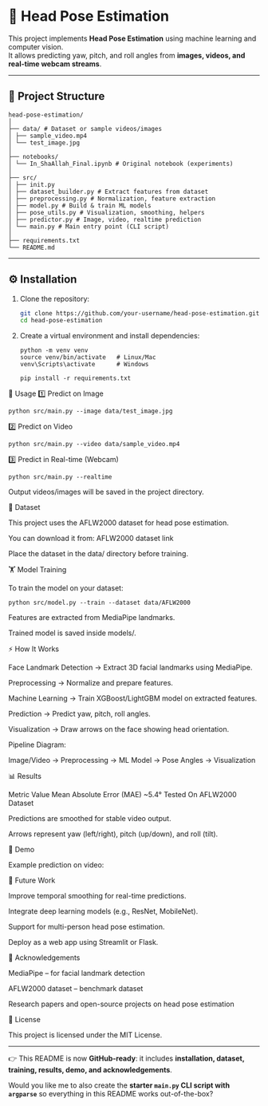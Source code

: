 # 🎯 Head Pose Estimation

This project implements **Head Pose Estimation** using machine learning and computer vision.  
It allows predicting yaw, pitch, and roll angles from **images, videos, and real-time webcam streams**.

---

## 📂 Project Structure
```
head-pose-estimation/
│
├── data/ # Dataset or sample videos/images
│ ├── sample_video.mp4
│ └── test_image.jpg
│
├── notebooks/
│ └── In_ShaAllah_Final.ipynb # Original notebook (experiments)
│
├── src/
│ ├── init.py
│ ├── dataset_builder.py # Extract features from dataset
│ ├── preprocessing.py # Normalization, feature extraction
│ ├── model.py # Build & train ML models
│ ├── pose_utils.py # Visualization, smoothing, helpers
│ ├── predictor.py # Image, video, realtime prediction
│ └── main.py # Main entry point (CLI script)
│
├── requirements.txt
└── README.md
```


---

## ⚙️ Installation

1. Clone the repository:
   ```bash
   git clone https://github.com/your-username/head-pose-estimation.git
   cd head-pose-estimation

2. Create a virtual environment and install dependencies:
   ```
   python -m venv venv
   source venv/bin/activate   # Linux/Mac
   venv\Scripts\activate      # Windows

   pip install -r requirements.txt
   ```



🚀 Usage
1️⃣ Predict on Image
   ```
   python src/main.py --image data/test_image.jpg
```
2️⃣ Predict on Video
   ```
   python src/main.py --video data/sample_video.mp4
   ```

3️⃣ Predict in Real-time (Webcam)
   ```
   python src/main.py --realtime
   ```


Output videos/images will be saved in the project directory.


📂 Dataset

This project uses the AFLW2000 dataset for head pose estimation.

You can download it from: AFLW2000 dataset link

Place the dataset in the data/ directory before training.



🏋️ Model Training

To train the model on your dataset:
   ```
   python src/model.py --train --dataset data/AFLW2000
   ```

Features are extracted from MediaPipe landmarks.

Trained model is saved inside models/.



⚡ How It Works

Face Landmark Detection → Extract 3D facial landmarks using MediaPipe.

Preprocessing → Normalize and prepare features.

Machine Learning → Train XGBoost/LightGBM model on extracted features.

Prediction → Predict yaw, pitch, roll angles.

Visualization → Draw arrows on the face showing head orientation.

Pipeline Diagram:

Image/Video → Preprocessing → ML Model → Pose Angles → Visualization



📊 Results

Metric	Value
Mean Absolute Error (MAE)	~5.4°
Tested On			AFLW2000 Dataset

Predictions are smoothed for stable video output.

Arrows represent yaw (left/right), pitch (up/down), and roll (tilt).



🎥 Demo

Example prediction on video:



🔮 Future Work

Improve temporal smoothing for real-time predictions.

Integrate deep learning models (e.g., ResNet, MobileNet).

Support for multi-person head pose estimation.

Deploy as a web app using Streamlit or Flask.



🙏 Acknowledgements

MediaPipe
 – for facial landmark detection

AFLW2000 dataset
 – benchmark dataset

Research papers and open-source projects on head pose estimation



📜 License

This project is licensed under the MIT License.


---

👉 This README is now **GitHub-ready**: it includes **installation, dataset, training, results, demo, and acknowledgements**.  

Would you like me to also create the **starter `main.py` CLI script with `argparse`** so everything in this README works out-of-the-box?
